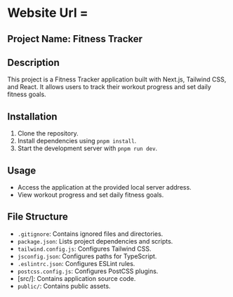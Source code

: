 # Website Url =  

## Project Name: Fitness Tracker

## Description

This project is a Fitness Tracker application built with Next.js, Tailwind CSS, and React. It allows users to track their workout progress and set daily fitness goals.

## Installation

1. Clone the repository.
2. Install dependencies using `pnpm install`.
3. Start the development server with `pnpm run dev`.

## Usage

- Access the application at the provided local server address.
- View workout progress and set daily fitness goals.

## File Structure

- `.gitignore`: Contains ignored files and directories.
- `package.json`: Lists project dependencies and scripts.
- `tailwind.config.js`: Configures Tailwind CSS.
- `jsconfig.json`: Configures paths for TypeScript.
- `.eslintrc.json`: Configures ESLint rules.
- `postcss.config.js`: Configures PostCSS plugins.
- [src/]: Contains application source code.
- `public/`: Contains public assets.

